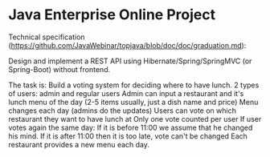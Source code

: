 Java Enterprise Online Project
===============================

Technical specification (https://github.com/JavaWebinar/topjava/blob/doc/doc/graduation.md):

Design and implement a REST API using Hibernate/Spring/SpringMVC (or Spring-Boot) without frontend.

The task is:
Build a voting system for deciding where to have lunch. 2 types of users: admin and regular users Admin can input a
restaurant and it's lunch menu of the day (2-5 items usually, just a dish name and price)
Menu changes each day (admins do the updates)
Users can vote on which restaurant they want to have lunch at Only one vote counted per user If user votes again the
same day:
If it is before 11:00 we assume that he changed his mind. If it is after 11:00 then it is too late, vote can't be
changed Each restaurant provides a new menu each day.

